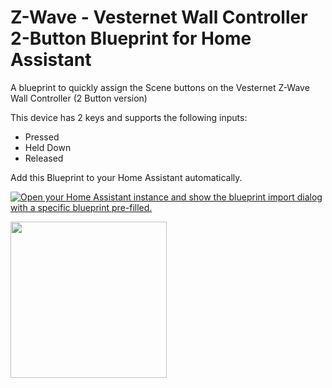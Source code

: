 # Z-Wave - Vesternet Wall Controller 2-Button Blueprint for Home Assistant

A blueprint to quickly assign the Scene buttons on the Vesternet Z-Wave Wall Controller (2 Button version)

This device has 2 keys and supports the following inputs:
* Pressed
* Held Down
* Released

Add this Blueprint to your Home Assistant automatically.

[![Open your Home Assistant instance and show the blueprint import dialog with a specific blueprint pre-filled.](https://my.home-assistant.io/badges/blueprint_import.svg)][def1]


[<img src="https://www.vesternet.com/cdn/shop/files/listing-05_4_b1bcd772-9298-412f-854e-ff91dfb725d4.jpg?v=1694180741&width=1517" width="250"/>](https://www.vesternet.com/en-global/collections/z-wave-keyfobs-remotes-wall-controllers/products/vesternet-z-wave-wall-controller)


[def1]: https://my.home-assistant.io/redirect/blueprint_import/?blueprint_url=https%3A%2F%2Fgithub.com%2Fbeerygaz%2Fha-bp-VES-ZW-WAL-003%2Fblob%2Fmain%2FVES-ZW-WAL-003.yaml